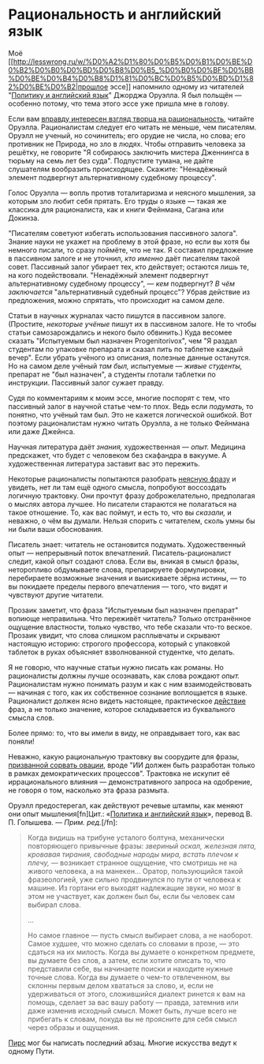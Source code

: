 # Рациональность и английский язык
Моё [[http://lesswrong.ru/w/%D0%A2%D1%80%D0%B5%D0%B1%D0%BE%D0%B2%D0%B0%D0%BD%D0%B8%D0%B5_%D0%B0%D0%BF%D0%BB%D0%BE%D0%B4%D0%B8%D1%81%D0%BC%D0%B5%D0%BD%D1%82%D0%BE%D0%B2|прошлое эссе]] напомнило одному из читателей "[Политику и английский язык](http://www.orwell.ru/library/essays/politics/russian/r_polit)" Джорджа Оруэлла. Я был польщён — особенно потому, что тема этого эссе уже пришла мне в голову.

Если вам [вправду интересен взгляд творца на рациональность](http://lesswrong.com/lw/ja/we_dont_really_want_your_participation/), читайте Оруэлла. Рационалистам следует его читать не меньше, чем писателям. Оруэлл не ученый, но сочинитель; его орудие не числа, но слова; его противник не Природа, но зло в людях. Чтобы отправить человека за решётку, не говорите "Я собираюсь заключить мистера Дженнингса в тюрьму на семь лет без суда". Подпустите тумана, не дайте слушателям вообразить происходящее. Скажите: "Ненадёжный элемент подвергнут альтернативному судебному процессу".

Голос Оруэлла — вопль против тоталитаризма и неясного мышления, за которым зло любит себя прятать. Его труды о языке — такая же классика для рационалиста, как и книги Фейнмана, Сагана или Докинза.

"Писателям советуют избегать использования пассивного залога". Знание науки не укажет на проблему в этой фразе, но если вы хотя бы немного писали, то сразу поймёте, что не так. Я составил предложение в пассивном залоге и не уточнил, _кто именно_ даёт писателям такой совет. Пассивный залог убирает тех, кто действует; остаются лишь те, на кого подействовали. "Ненадёжный элемент подвергнут альтернативному судебному процессу", — _кем_ подвергнут? _В чём заключается_ "альтернативный судебный процесс"? Убрав действие из предложения, можно спрятать, что происходит на самом деле.

Статьи в научных журналах часто пишутся в пассивном залоге. (Простите, _некоторые учёные_ пишут их в пассивном залоге. Не то чтобы статьи самозарождались и некого было обвинить.) Куда весомее сказать "Испытуемым был назначен Progenitorivox", чем "Я раздал студентам по упаковке препарата и сказал пить по таблетке каждый вечер". Если убрать учёного из описания, полезные данные останутся. Но на самом деле учёный _там был,_ испытуемые — _живые студенты,_ препарат не "был назначен", а студенты глотали таблетки по инструкции. Пассивный залог сужает правду.

Судя по комментариям к моим эссе, многие поспорят с тем, что пассивный залог в научной статье чем-то плох. Ведь если _подумать,_ то понятно, что учёный там был. Это не кажется логической ошибкой. Вот поэтому рационалистам нужно читать Оруэлла, а не только Фейнмана или даже Джейнса.

Научная литература даёт _знания,_ художественная — _опыт._ Медицина предскажет, что будет с человеком без скафандра в вакууме. А художественная литература заставит вас это пережить.

Некоторые рационалисты попытаются разобрать [неясную фразу](http://lesswrong.ru/w/%D0%A2%D1%80%D0%B5%D0%B1%D0%BE%D0%B2%D0%B0%D0%BD%D0%B8%D0%B5_%D0%B0%D0%BF%D0%BF%D0%BB%D0%BE%D0%B4%D0%B8%D1%81%D0%BC%D0%B5%D0%BD%D1%82%D0%BE%D0%B2) и увидеть, нет ли там ещё одного смысла, попробуют воссоздать логичную трактовку. Они прочтут фразу доброжелательно, предполагая о мыслях автора лучшее. Но писатели стараются не полагаться на такое отношение. То, как вас поймут, и есть то, что вы _сказали,_ и неважно, о чём вы думали. Нельзя спорить с читателем, сколь умны бы ни были ваши обоснования.

Писатель знает: читатель не остановится подумать. Художественный опыт — непрерывный поток впечатлений. Писатель-рационалист следит, какой опыт создают слова. Если вы, вникая в смысл фразы, неторопливо обдумываете слова, препарируете формулировки, перебираете возможные значения и выискиваете зёрна истины, — то вы покидаете пределы первого впечатления — того, что видят и чувствуют другие читатели.

Прозаик заметит, что фраза "Испытуемым был назначен препарат" вопиюще неправильна. Что переживёт читатель? Только отстранённое ощущение властности, только чувство, что тебе сказали что-то веское. Прозаик увидит, что слова слишком расплывчаты и скрывают настоящую историю: строгого профессора, который с упаковкой таблеток в руках объясняет взволнованной студентке, что делать.

Я не говорю, что научные статьи нужно писать как романы. Но рационалисты должны лучше осознавать, как слова рождают _опыт._ Рационалистам нужно понимать разум и как с ним взаимодействовать — начиная с того, как их собственное сознание воплощается в языке. Рационалист должен ясно видеть настоящее, практическое [действие](http://lesswrong.ru/w/%D0%A1%D0%B5%D0%BC%D0%B0%D0%BD%D1%82%D0%B8%D1%87%D0%B5%D1%81%D0%BA%D0%B8%D0%B5_%D1%81%D1%82%D0%BE%D0%BF-%D1%81%D0%B8%D0%B3%D0%BD%D0%B0%D0%BB%D1%8B) фраз, а не только значение, которое складывается из буквального смысла слов.

Более прямо: то, что вы имели в виду, не оправдывает того, как вас поняли!

Неважно, какую рациональную трактовку вы соорудите для фразы, [призванной сорвать овации](http://lesswrong.ru/w/%D0%A2%D1%80%D0%B5%D0%B1%D0%BE%D0%B2%D0%B0%D0%BD%D0%B8%D0%B5_%D0%B0%D0%BF%D0%BF%D0%BB%D0%BE%D0%B4%D0%B8%D1%81%D0%BC%D0%B5%D0%BD%D1%82%D0%BE%D0%B2), вроде "ИИ должен быть разработан только в рамках демократических процессов". Трактовка не искупит её иррационального влияния — демонстративного запроса на одобрение, не говоря о том, насколько эта фраза размыта.

Оруэлл предостерегал, как действуют речевые штампы, как меняют они опыт мышления[fn]Цит.: «[Политика и английский язык](http://www.orwell.ru/library/essays/politics/russian/r_polit)», перевод В. П. Голышева. — _Прим. ред._[/fn]:

<blockquote>
Когда видишь на трибуне усталого болтуна, механически повторяющего привычные фразы: <em>звериный оскал, железная пята, кровавая тирания, свободные народы мира, встать плечом к плечу,</em> — возникает странное ощущение, что смотришь не на живого человека, а на манекен… Оратор, пользующийся такой фразеологией, уже сильно продвинулся по пути от человека к машине. Из гортани его выходят надлежащие звуки, но мозг в этом не участвует, как должен был бы, если бы человек сам выбирал слова.

…

Но самое главное — пусть смысл выбирает слова, а не наоборот. Самое худшее, что можно сделать со словами в прозе, — это сдаться на их милость. Когда вы думаете о конкретном предмете, вы думаете без слов, а затем, если хотите описать то, что представили себе, вы начинаете поиски и находите нужные точные слова. Когда вы думаете о чем-то отвлеченном, вы склонны первым делом хвататься за слово, и, если не удерживаться от этого, сложившийся диалект ринется к вам на помощь, сделает за вас вашу работу — правда, затемнив или даже изменив исходный смысл. Может быть, лучше всего не прибегать к словам, покуда вы не проясните для себя смысл через образы и ощущения.
</blockquote>

[Пирс](https://ru.wikipedia.org/wiki/%D0%9F%D0%B8%D1%80%D1%81,_%D0%A7%D0%B0%D1%80%D0%BB%D1%8C%D0%B7_%D0%A1%D0%B0%D0%BD%D0%B4%D0%B5%D1%80%D1%81) мог бы написать последний абзац. Многие искусства ведут к одному Пути.